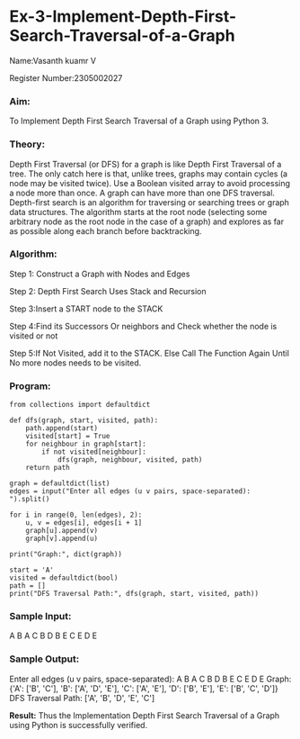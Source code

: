 # Ex-3-Implement-Depth-First-Search-Traversal-of-a-Graph

Name:Vasanth kuamr V

Register Number:2305002027

### Aim:
To Implement Depth First Search Traversal of a Graph using Python 3.

### Theory:

Depth First Traversal (or DFS) for a graph is like Depth First Traversal of a tree. 
The only catch here is that, unlike trees, graphs may contain cycles (a node may be visited twice). 
Use a Boolean visited array to avoid processing a node more than once. 
A graph can have more than one DFS traversal. Depth-first search is an algorithm for traversing or searching trees or graph data structures. 
The algorithm starts at the root node (selecting some arbitrary node as the root node in the case of a graph) and explores as far as possible along each branch before backtracking. 

### Algorithm:

Step 1: Construct a Graph with Nodes and Edges

Step 2: Depth First Search Uses Stack and Recursion

Step 3:Insert a START node to the STACK

Step 4:Find its Successors Or neighbors and Check whether the node is visited or not

Step 5:If Not Visited, add it to the STACK. Else Call The Function Again Until No more nodes needs to be visited.


### Program:
```
from collections import defaultdict

def dfs(graph, start, visited, path):
    path.append(start)
    visited[start] = True
    for neighbour in graph[start]:
        if not visited[neighbour]:
            dfs(graph, neighbour, visited, path)
    return path

graph = defaultdict(list)
edges = input("Enter all edges (u v pairs, space-separated): ").split()

for i in range(0, len(edges), 2):
    u, v = edges[i], edges[i + 1]
    graph[u].append(v)
    graph[v].append(u)

print("Graph:", dict(graph))

start = 'A'
visited = defaultdict(bool)
path = []
print("DFS Traversal Path:", dfs(graph, start, visited, path))

```

### Sample Input:
A B
A C
B D
B E
C E
D E

### Sample Output:

Enter all edges (u v pairs, space-separated): A B A C B D B E C E D E
Graph: {'A': ['B', 'C'], 'B': ['A', 'D', 'E'], 'C': ['A', 'E'], 'D': ['B', 'E'], 'E': ['B', 'C', 'D']}
DFS Traversal Path: ['A', 'B', 'D', 'E', 'C']

**Result:**
Thus the Implementation Depth First Search Traversal of a Graph using Python is successfully verified.
